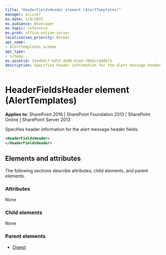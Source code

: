 ```yaml
---
title: "HeaderFieldsHeader element (AlertTemplates)"
manager: soliver
ms.date: 3/9/2015
ms.audience: Developer
ms.topic: reference
ms.prod: office-online-server
localization_priority: Normal
api_name:
- AlertTemplates schema
api_type:
- schema
ms.assetid: 31ed54c7-bd53-4a49-bceb-769dcc49dbf2
description: Specifies header information for the alert message header fields.
---
```


# HeaderFieldsHeader element (AlertTemplates)

**Applies to:** SharePoint 2016 | SharePoint Foundation 2013 | SharePoint Online | SharePoint Server 2013
  
Specifies header information for the alert message header fields.
  
```XML
<HeaderFieldsHeader>
</HeaderFieldsHeader>
```

## Elements and attributes

The following sections describe attributes, child elements, and parent elements.

### Attributes

None
  
### Child elements

None
  
### Parent elements

- [Digest](digest-element-alerttemplates.md)
   

